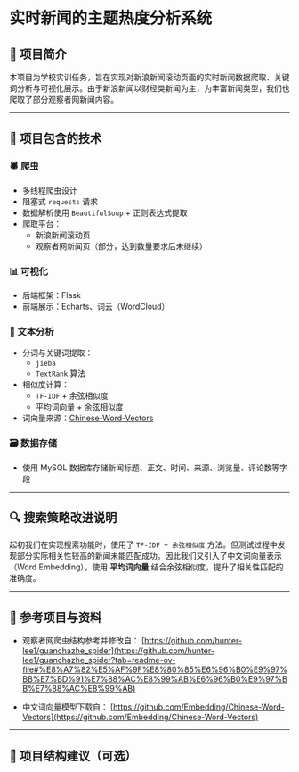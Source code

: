 # 实时新闻的主题热度分析系统

## 📌 项目简介

本项目为学校实训任务，旨在实现对新浪新闻滚动页面的实时新闻数据爬取、关键词分析与可视化展示。由于新浪新闻以财经类新闻为主，为丰富新闻类型，我们也爬取了部分观察者网新闻内容。

---

## 🧪 项目包含的技术

### 🕷 爬虫
- 多线程爬虫设计
- 阻塞式 `requests` 请求
- 数据解析使用 `BeautifulSoup` + 正则表达式提取
- 爬取平台：
  - 新浪新闻滚动页
  - 观察者网新闻页（部分，达到数量要求后未继续）

### 📊 可视化
- 后端框架：Flask
- 前端展示：Echarts、词云（WordCloud）

### 🧠 文本分析
- 分词与关键词提取：
  - `jieba`
  - `TextRank` 算法
- 相似度计算：
  - `TF-IDF` + 余弦相似度
  - 平均词向量 + 余弦相似度
- 词向量来源：[Chinese-Word-Vectors](https://github.com/Embedding/Chinese-Word-Vectors)

### 🗃 数据存储
- 使用 MySQL 数据库存储新闻标题、正文、时间、来源、浏览量、评论数等字段

---

## 🔍 搜索策略改进说明

起初我们在实现搜索功能时，使用了 `TF-IDF + 余弦相似度` 方法。但测试过程中发现部分实际相关性较高的新闻未能匹配成功。因此我们又引入了中文词向量表示（Word Embedding），使用 **平均词向量** 结合余弦相似度，提升了相关性匹配的准确度。

---

## 🔗 参考项目与资料

- 观察者网爬虫结构参考并修改自：
  [https://github.com/hunter-lee1/guanchazhe_spider](https://github.com/hunter-lee1/guanchazhe_spider?tab=readme-ov-file#%E8%A7%82%E5%AF%9F%E8%80%85%E6%96%B0%E9%97%BB%E7%BD%91%E7%88%AC%E8%99%AB%E6%96%B0%E9%97%BB%E7%88%AC%E8%99%AB)

- 中文词向量模型下载自：
  [https://github.com/Embedding/Chinese-Word-Vectors](https://github.com/Embedding/Chinese-Word-Vectors)

---

## 📁 项目结构建议（可选）

